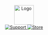  <p align = 'center'>
 

  <br>
   <img
      alt="Logo"
      src="https://i.imgur.com/meawLQ1.png"
      width="64" height="64"
    />
  <br>
  
  <a href="https://discord.gg/M3WhamHF">
    <img
      alt="Support"
      src="https://img.shields.io/badge/discord-5865F2?logo=discord&logoColor=white&style=for-the-badge"
    />
  </a>
  <a href="https://darksideofthecode.tebex.io/">
    <img
      alt="Store"
      src="https://i.imgur.com/bjSJWiu.png"
    />
  </a>
</p>
